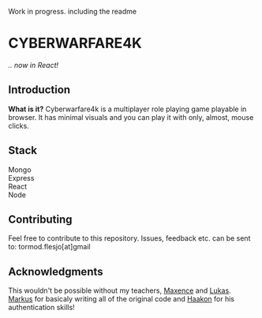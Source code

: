 Work in progress. including the readme

# CYBERWARFARE4K

_.. now in React!_

## Introduction

**What is it?**
Cyberwarfare4k is a multiplayer role playing game playable in browser. It has minimal visuals and you can play it with only, almost, mouse clicks.

## Stack

Mongo  
Express  
React  
Node

## Contributing

Feel free to contribute to this repository.
Issues, feedback etc. can be sent to:
tormod.flesjo[at]gmail

## Acknowledgments

This wouldn't be possible without my teachers, [Maxence](https://github.com/mc100s) and [Lukas](https://github.com/gisderdube).
[Markus](https://github.com/fenrew) for basicaly writing all of the original code and [Haakon](https://www.linkedin.com/in/haakon-foyen/) for his authentication skills!
